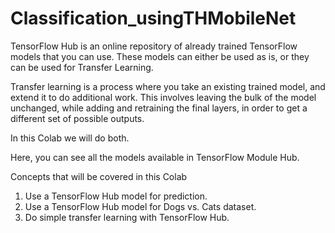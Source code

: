 # Classification_usingTHMobileNet

TensorFlow Hub is an online repository of already trained TensorFlow models that you can use. These models can either be used as is, or they can be used for Transfer Learning.

Transfer learning is a process where you take an existing trained model, and extend it to do additional work. This involves leaving the bulk of the model unchanged, while adding and retraining the final layers, in order to get a different set of possible outputs.

In this Colab we will do both.

Here, you can see all the models available in TensorFlow Module Hub.

Concepts that will be covered in this Colab

1) Use a TensorFlow Hub model for prediction.
2) Use a TensorFlow Hub model for Dogs vs. Cats dataset.
3) Do simple transfer learning with TensorFlow Hub.

